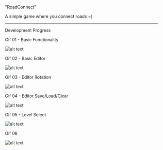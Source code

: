 "RoadConnect"

A simple game where you connect roads =)

-----------

Development Progress

Gif 01 - Basic Functionality

![alt text](https://i.imgur.com/ORrulLN.gif) 

Gif 02 - Basic Editor

![alt text](https://i.imgur.com/hhytIzS.gif) 

Gif 03 - Editor Rotation

![alt text](https://i.imgur.com/MgkChzp.gif) 

Gif 04 - Editor Save/Load/Clear

![alt text](https://i.imgur.com/0UYIsej.gif) 

Gif 05 - Level Select

![alt text](https://i.imgur.com/8zESPfx.gif) 

Gif 06

![alt text](https://i.imgur.com/m1DdwxJ.gif) 